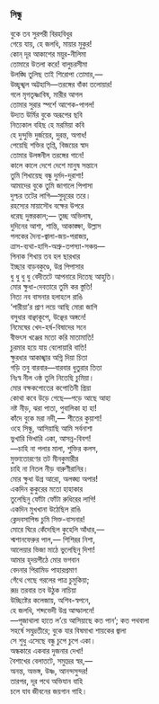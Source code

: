 ### সিন্ধু

বুকে তব সুরপরী বিরহবিধুর  
গেয়ে যায়, হে জলধি, মায়ার মুকুর!  
কোন্‌ দূর আকাশের ময়ুর-নীলিমা  
তোমারে উতলা করে! বালুচরসীমা  
উলঙ্ঘি তুলিছ তাই শিরোপা তোমার,—  
উচ্ছৃঙ্খল অট্টহাসি—তরঙ্গের বাঁকা তলোয়ার!  
গলে মৃগতৃষ্ণাবিষ, মারীর আগল  
তোমার সুরার স্পর্শে আশেক-পাগল!  
উদ্যত উর্মির বুকে অরূপের ছবি  
নিত্যকাল বহিছ হে মরমিয়া কবি  
হে দুন্দুভি দুর্জয়ের, দুরন্ত, অগাধ!  
পেয়েছি শক্তির তৃপ্তি, বিজয়ের স্বাদ  
তোমার উলঙ্গনীল তরঙ্গের গানে!  
কালে কালে দেশে দেশে মানুষ সন্তানে  
তুমি শিখায়েছ বন্ধু দুর্মদ-দুরাশা!  
আমাদের বুকে তুমি জাগালে পিপাসা  
দুশ্চর তটের লাগি—সুদূরের তরে।  
রহস্যের মায়াসৌধ বক্ষের উপরে  
ধরেছ দুস্তরকাল;— তুচ্ছ অভিলাষ,  
দুদিনের আশা, শান্তি, আকাঙ্ক্ষা, উল্লাস  
পলকের দৈন্য-জ্বালা-জয়-পরাজয়,  
ত্রাস-ব্যথা-হাসি-অশ্রু-তপস্যা-সঞ্চয়—  
পিনাক শিখায় তব হল ছারখার  
ইচ্ছার বাড়বকুণ্ডে, উগ্র পিপাসার  
ধু ধু ধু ধু বেদীতটে আপনারে দিতেছ আহুতি।  
মোর ক্ষুধা-দেবতারে তুমি কর স্তুতি!  
নিত্য নব বাসনার হলাহলে রাঙি  
‘পারীয়া’র প্রাণ লয়ে আছি মোরা জাগি  
বসুধার বাঞ্ছাকূপে, উঞ্ছের অঙ্গনে!  
নিমেষের খেদ-হর্ষ-বিষাদের সনে  
বীভৎস খঞ্জের মতো করি মাতামাতি!  
চুরমার হয়ে যায় বেলোয়ারি বাতি!  
ক্ষুরধার আকাঙ্খার অগ্নি দিয়া চিতা  
গড়ি তবু বারবার—বারবার ধুতুরার তিতা  
নিঃস্ব নীল ওষ্ঠ তুলি নিতেছি চুমিয়া।  
মোর বক্ষকপোতের কপোতিনী প্রিয়া  
কোথা কবে উড়ে গেছে—পড়ে আছে আহা  
নষ্ট নীড়, ঝরা পাতা, পুবালিকা হা হা!  
কাঁদে বুকে মরা নদী,— শীতের কুয়াশা!  
ওহে সিন্ধু, আসিয়াছি আমি সর্বনাশা  
ভুখারি ভিখারি একা, আসন্ন-বিবশ!  
—চাহি না পলার মালা, শুক্তির কলস,  
মুক্তাতোরণের তট মীনকুমারীর  
চাহি না নিতল নীড় বারুণীরানির।  
মোর ক্ষুধা উগ্র আরো, অলঙ্ঘ্য অপার!  
একদিন কুকুরের মতো হাহাকার  
তুলেছিনু ফোঁটা ফোঁটা রুধিরের লাগি!  
একদিন মুখখানা উঠেছিল রাঙি  
ক্লেদবসাপিন্ড চুমি সিক্ত-বাসনার!  
মোরে ঘিরে কেঁদেছিল কুহেলি আঁধার,—  
শ্মশানফেরুর পাল,— শিশিরর নিশা,  
আলেয়ার ভিজা মাঠে ভুলেছিনু দিশা!  
আমার হৃদয়পীঠে মোর ভগবান  
বেদনার পিরামিড পাহারপ্রমাণ  
গেঁথে গেছে গরলের পাত্র চুমুকিয়া;  
রুদ্র তরবার তব উঠুক নাচিয়া  
উচ্ছিষ্টের কলেজায়, অশিব-স্বপনে,  
হে জলধি, শব্দভেদী উগ্র আস্ফালনে!  
—পূজাথালা হাতে ল’য়ে আসিয়াছে কত পান’; কত পথবালা  
সহর্ষে সমুদ্রতীরে; বুকে যার বিষমাখা শায়কের জ্বালা  
সে শুধু এসেছে বন্ধু চুপে চুপে একা।  
অন্ধকারে একবার দুজনার দেখা!  
বৈশাখের বেলাতটে, সমুদ্রের স্বর,—  
অনন্ত, অভঙ্গ, উষ্ণ, আনন্দসুন্দর!  
তারপর, দূর পথে অভিযান বাহি  
চলে যাব জীবনের জয়গান গাহি।  
